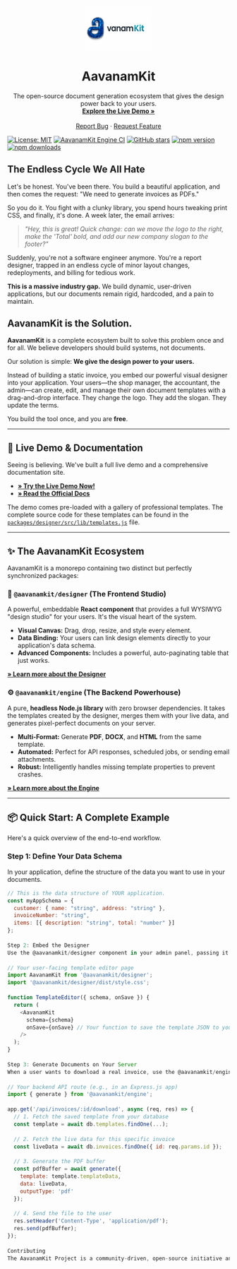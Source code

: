 <div align="center">
  <br />
  <p>
    <img src="./AavanamKitLogo.png" alt="AavanamKit Logo" width="150" />
  </p>
  <h1 align="center">AavanamKit</h1>
  <p align="center">
    The open-source document generation ecosystem that gives the design power back to your users.
    <br />
    <a href="https://aavanamkit-demo.vercel.app/"><strong>Explore the Live Demo »</strong></a>
    <br />
    <br />
    <a href="https://github.com/jafranjemal/aavanamkit/issues">Report Bug</a>
    ·
    <a href="https://github.com/jafranjemal/aavanamkit/issues">Request Feature</a>
  </p>
</div>

[![License: MIT](https://img.shields.io/badge/License-MIT-blue.svg)](https://opensource.org/licenses/MIT) 
[![AavanamKit Engine CI](https://github.com/jafranjemal/aavanamkit/actions/workflows/engine-ci.yml/badge.svg)](https://github.com/jafranjemal/aavanamkit/actions/workflows/engine-ci.yml)
[![GitHub stars](https://img.shields.io/github/stars/jafranjemal/aavanamkit?style=social)](https://github.com/jafranjemal/aavanamkit)
[![npm version](https://img.shields.io/npm/v/@aavanamkit/designer)](https://www.npmjs.com/package/@aavanamkit/designer)
[![npm downloads](https://img.shields.io/npm/dm/@aavanamkit/designer)](https://www.npmjs.com/package/@aavanamkit/designer)

## The Endless Cycle We All Hate

Let's be honest. You've been there. You build a beautiful application, and then comes the request: "We need to generate invoices as PDFs."

So you do it. You fight with a clunky library, you spend hours tweaking print CSS, and finally, it's done. A week later, the email arrives:

> *"Hey, this is great! Quick change: can we move the logo to the right, make the 'Total' bold, and add our new company slogan to the footer?"*

Suddenly, you're not a software engineer anymore. You're a report designer, trapped in an endless cycle of minor layout changes, redeployments, and billing for tedious work.

**This is a massive industry gap.** We build dynamic, user-driven applications, but our documents remain rigid, hardcoded, and a pain to maintain.

## AavanamKit is the Solution.

**AavanamKit** is a complete ecosystem built to solve this problem once and for all. We believe developers should build systems, not documents.

Our solution is simple: **We give the design power to your users.**

Instead of building a static invoice, you embed our powerful visual designer into your application. Your users—the shop manager, the accountant, the admin—can create, edit, and manage their own document templates with a drag-and-drop interface. They change the logo. They add the slogan. They update the terms.

You build the tool once, and you are **free**.

---
## 🚀 Live Demo & Documentation

Seeing is believing. We've built a full live demo and a comprehensive documentation site.

* **[ &raquo; Try the Live Demo Now! ](https://aavanamkit-demo.vercel.app/)**
* **[ &raquo; Read the Official Docs ](https://aavanamkit-docs.vercel.app/)**

The demo comes pre-loaded with a gallery of professional templates. The complete source code for these templates can be found in the [`packages/designer/src/lib/templates.js`](./packages/designer/src/lib/templates.js) file.

---
## ✨ The AavanamKit Ecosystem

AavanamKit is a monorepo containing two distinct but perfectly synchronized packages:

### 🎨 `@aavanamkit/designer` (The Frontend Studio)
A powerful, embeddable **React component** that provides a full WYSIWYG "design studio" for your users. It's the visual heart of the system.

- **Visual Canvas:** Drag, drop, resize, and style every element.
- **Data Binding:** Your users can link design elements directly to your application's data schema.
- **Advanced Components:** Includes a powerful, auto-paginating table that just works.

**[ &raquo; Learn more about the Designer ](./packages/designer/README.md)**

### ⚙️ `@aavanamkit/engine` (The Backend Powerhouse)
A pure, **headless Node.js library** with zero browser dependencies. It takes the templates created by the designer, merges them with your live data, and generates pixel-perfect documents on your server.

- **Multi-Format:** Generate **PDF**, **DOCX**, and **HTML** from the same template.
- **Automated:** Perfect for API responses, scheduled jobs, or sending email attachments.
- **Robust:** Intelligently handles missing template properties to prevent crashes.

**[ &raquo; Learn more about the Engine ](./packages/engine/README.md)**

---
## 📦 Quick Start: A Complete Example

Here's a quick overview of the end-to-end workflow.

### Step 1: Define Your Data Schema
In your application, define the structure of the data you want to use in your documents.

```javascript
// This is the data structure of YOUR application.
const myAppSchema = {
  customer: { name: "string", address: "string" },
  invoiceNumber: "string",
  items: [{ description: "string", total: "number" }]
};

Step 2: Embed the Designer
Use the @aavanamkit/designer component in your admin panel, passing it your schema. Your users can now create and save templates.

// Your user-facing template editor page
import AavanamKit from '@aavanamkit/designer';
import '@aavanamkit/designer/dist/style.css';

function TemplateEditor({ schema, onSave }) {
  return (
    <AavanamKit
      schema={schema}
      onSave={onSave} // Your function to save the template JSON to your DB
    />
  );
}

Step 3: Generate Documents on Your Server
When a user wants to download a real invoice, use the @aavanamkit/engine on your backend.

// Your backend API route (e.g., in an Express.js app)
import { generate } from '@aavanamkit/engine';

app.get('/api/invoices/:id/download', async (req, res) => {
  // 1. Fetch the saved template from your database
  const template = await db.templates.findOne(...);
  
  // 2. Fetch the live data for this specific invoice
  const liveData = await db.invoices.findOne({ id: req.params.id });

  // 3. Generate the PDF buffer
  const pdfBuffer = await generate({
    template: template.templateData,
    data: liveData,
    outputType: 'pdf'
  });

  // 4. Send the file to the user
  res.setHeader('Content-Type', 'application/pdf');
  res.send(pdfBuffer);
});

Contributing
The AavanamKit Project is a community-driven, open-source initiative and we welcome contributions of all kinds. This project exists to save developers time